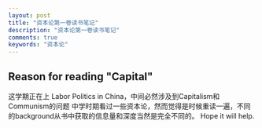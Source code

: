 ```yaml
---
layout: post
title: "资本论第一卷读书笔记"
description: "资本论第一卷读书笔记"
comments: true
keywords: "资本论"
---
```



## Reason for reading "Capital"
这学期正在上 Labor Politics in China，中间必然涉及到Capitalism和Communism的问题
中学时期看过一些资本论，然而觉得是时候重读一遍，不同的background从书中获取的信息量和深度当然是完全不同的。
Hope it will help.
